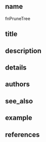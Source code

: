 ## name
fnPruneTree
## title
## description
## details
## authors
## see_also
## example
## references
